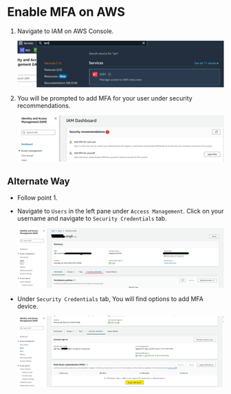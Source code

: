# Enable MFA on AWS

1. Navigate to IAM on AWS Console.
 
    ![IAM](images/1.png)

2. You will be prompted to add MFA for your user under security recommendations.

    ![IAM](images/2.png)

## Alternate Way

- Follow point 1.

- Navigate to `Users` in the left pane under `Access Management`. Click on your username and navigate to `Security Credentials` tab.

    ![IAM](images/3.png)

- Under `Security Credentials` tab, You will find options to add MFA device.

    ![IAM](images/4.png)